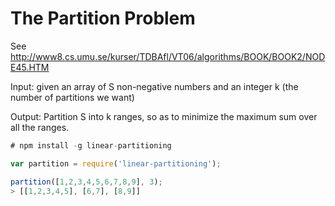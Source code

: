 
# The Partition Problem

See http://www8.cs.umu.se/kurser/TDBAfl/VT06/algorithms/BOOK/BOOK2/NODE45.HTM

Input: given an array of S non-negative numbers and an integer k (the number of partitions we want)

Output: Partition S into k ranges, so as to minimize the maximum sum over all the ranges. 

```javascript
# npm install -g linear-partitioning

var partition = require('linear-partitioning');

partition([1,2,3,4,5,6,7,8,9], 3);
> [[1,2,3,4,5], [6,7], [8,9]]
```
